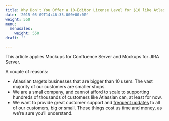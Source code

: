 ```yaml
---
title: Why Don't You Offer a 10-Editor License Level for $10 like Atlassian Does?
date: '2015-05-09T14:46:35.000+00:00'
weight: 550
menu:
  menusales:
    weight: 550
draft: ''

---
```


This article applies Mockups for Confluence Server and Mockups for JIRA Server.

A couple of reasons:

*   Atlassian targets businesses that are bigger than 10 users. The vast majority of our customers are smaller shops.
*   We are a small company, and cannot afford to scale to supporting hundreds of thousands of customers like Atlassian can, at least for now.
*   We want to provide great customer support and [frequent updates](https://blog.balsamiq.com/category/release-notes/) to all of our customers, big or small. These things cost us time and money, as we’re sure you’ll understand.